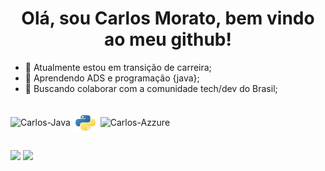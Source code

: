 <h1 align="center"> Olá, sou Carlos Morato, bem vindo ao meu github! </h1>

- 🔭 Atualmente estou em transição de carreira;
- 🌱 Aprendendo ADS e programação {java}; 
- 👯 Buscando colaborar com a comunidade tech/dev do Brasil;

<div ali
</div>

<div style="display: inline_block"><br>
  <img align="center" alt="Carlos-Java" height="30" width="40" src="https://cdn.jsdelivr.net/gh/devicons/devicon/icons/java/java-original.svg">	
  <img align="center" alt="Carlos-Python" height="30" width="40" src="https://raw.githubusercontent.com/devicons/devicon/master/icons/python/python-original.svg">
  <img align="center" alt="Carlos-Azzure" height="30" width="40" src="https://cdn.jsdelivr.net/gh/devicons/devicon/icons/azure/azure-original.svg">
</div>

##
 
<div> 
  <a href = "mailto:contatocarloscam98@gmail.com"><img src="https://img.shields.io/badge/-Gmail-%23333?style=for-the-badge&logo=gmail&logoColor=white" target="_blank"></a>
  <a href="https://www.linkedin.com/in/carlosamorato/-45875016a" target="_blank"><img src="https://img.shields.io/badge/-LinkedIn-%230077B5?style=for-the-badge&logo=linkedin&logoColor=white" target="_blank"></a> 
 
 
</div>
